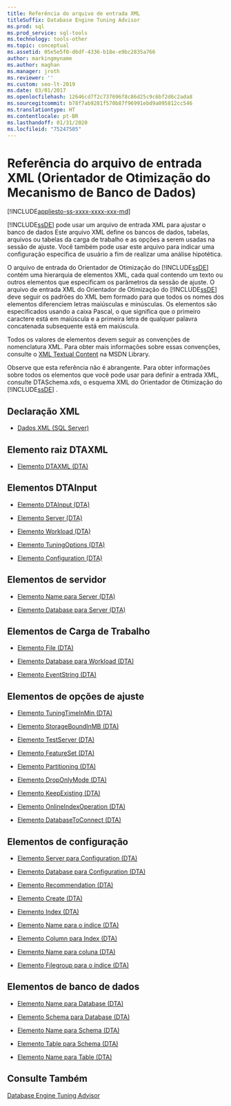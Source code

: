 ```yaml
---
title: Referência do arquivo de entrada XML
titleSuffix: Database Engine Tuning Advisor
ms.prod: sql
ms.prod_service: sql-tools
ms.technology: tools-other
ms.topic: conceptual
ms.assetid: 05e5e5f0-d6df-4336-b18e-e9bc2835a766
author: markingmyname
ms.author: maghan
ms.manager: jroth
ms.reviewer: ''
ms.custom: seo-lt-2019
ms.date: 03/01/2017
ms.openlocfilehash: 12646cd7f2c737696f8c86d25c9c6bf2d6c2ada8
ms.sourcegitcommit: b78f7ab9281f570b87f96991ebd9a095812cc546
ms.translationtype: HT
ms.contentlocale: pt-BR
ms.lasthandoff: 01/31/2020
ms.locfileid: "75247505"
---
```

# <a name="xml-input-file-reference-database-engine-tuning-advisor"></a>Referência do arquivo de entrada XML (Orientador de Otimização do Mecanismo de Banco de Dados)

[!INCLUDE[appliesto-ss-xxxx-xxxx-xxx-md](../../includes/appliesto-ss-xxxx-xxxx-xxx-md.md)]

[!INCLUDE[ssDE](../../includes/ssde-md.md)] pode usar um arquivo de entrada XML para ajustar o banco de dados Este arquivo XML define os bancos de dados, tabelas, arquivos ou tabelas da carga de trabalho e as opções a serem usadas na sessão de ajuste. Você também pode usar este arquivo para indicar uma configuração específica de usuário a fim de realizar uma análise hipotética.  
  
 O arquivo de entrada do Orientador de Otimização do [!INCLUDE[ssDE](../../includes/ssde-md.md)] contém uma hierarquia de elementos XML, cada qual contendo um texto ou outros elementos que especificam os parâmetros da sessão de ajuste. O arquivo de entrada XML do Orientador de Otimização do [!INCLUDE[ssDE](../../includes/ssde-md.md)] deve seguir os padrões do XML bem formado para que todos os nomes dos elementos diferenciem letras maiúsculas e minúsculas. Os elementos são especificados usando a caixa Pascal, o que significa que o primeiro caractere está em maiúscula e a primeira letra de qualquer palavra concatenada subsequente está em maiúscula.  
  
 Todos os valores de elementos devem seguir as convenções de nomenclatura XML. Para obter mais informações sobre essas convenções, consulte o [XML Textual Content](https://go.microsoft.com/fwlink/?LinkId=7614) na MSDN Library.  
  
 Observe que esta referência não é abrangente. Para obter informações sobre todos os elementos que você pode usar para definir a entrada XML, consulte DTASchema.xds, o esquema XML do Orientador de Otimização do [!INCLUDE[ssDE](../../includes/ssde-md.md)] .  
  
## <a name="xml-declaration"></a>Declaração XML  
  
-   [Dados XML &#40;SQL Server&#41;](../../relational-databases/xml/xml-data-sql-server.md)  
  
## <a name="dtaxml-root-element"></a>Elemento raiz DTAXML  
  
-   [Elemento DTAXML &#40;DTA&#41;](../../tools/dta/dtaxml-element-dta.md)  
  
## <a name="dtainput-elements"></a>Elementos DTAInput  
  
-   [Elemento DTAInput &#40;DTA&#41;](../../tools/dta/dtainput-element-dta.md)  
  
-   [Elemento Server &#40;DTA&#41;](../../tools/dta/server-element-dta.md)  
  
-   [Elemento Workload &#40;DTA&#41;](../../tools/dta/workload-element-dta.md)  
  
-   [Elemento TuningOptions &#40;DTA&#41;](../../tools/dta/tuningoptions-element-dta.md)  
  
-   [Elemento Configuration &#40;DTA&#41;](../../tools/dta/configuration-element-dta.md)  
  
## <a name="server-elements"></a>Elementos de servidor  
  
-   [Elemento Name para Server &#40;DTA&#41;](../../tools/dta/name-element-for-server-dta.md)  
  
-   [Elemento Database para Server &#40;DTA&#41;](../../tools/dta/database-element-for-server-dta.md)  
  
## <a name="workload-elements"></a>Elementos de Carga de Trabalho  
  
-   [Elemento File &#40;DTA&#41;](../../tools/dta/file-element-dta.md)  
  
-   [Elemento Database para Workload &#40;DTA&#41;](../../tools/dta/database-element-for-workload-dta.md)  
  
-   [Elemento EventString &#40;DTA&#41;](../../tools/dta/eventstring-element-dta.md)  
  
## <a name="tuning-options-elements"></a>Elementos de opções de ajuste  
  
-   [Elemento TuningTimeInMin &#40;DTA&#41;](../../tools/dta/tuningtimeinmin-element-dta.md)  
  
-   [Elemento StorageBoundInMB &#40;DTA&#41;](../../tools/dta/storageboundinmb-element-dta.md)  
  
-   [Elemento TestServer &#40;DTA&#41;](../../tools/dta/testserver-element-dta.md)  
  
-   [Elemento FeatureSet &#40;DTA&#41;](../../tools/dta/featureset-element-dta.md)  
  
-   [Elemento Partitioning &#40;DTA&#41;](../../tools/dta/partitioning-element-dta.md)  
  
-   [Elemento DropOnlyMode &#40;DTA&#41;](../../tools/dta/droponlymode-element-dta.md)  
  
-   [Elemento KeepExisting &#40;DTA&#41;](../../tools/dta/keepexisting-element-dta.md)  
  
-   [Elemento OnlineIndexOperation &#40;DTA&#41;](../../tools/dta/onlineindexoperation-element-dta.md)  
  
-   [Elemento DatabaseToConnect &#40;DTA&#41;](../../tools/dta/databasetoconnect-element-dta.md)  
  
## <a name="configuration-elements"></a>Elementos de configuração  
  
-   [Elemento Server para Configuration &#40;DTA&#41;](../../tools/dta/server-element-for-configuration-dta.md)  
  
-   [Elemento Database para Configuration &#40;DTA&#41;](../../tools/dta/database-element-for-configuration-dta.md)  
  
-   [Elemento Recommendation &#40;DTA&#41;](../../tools/dta/recommendation-element-dta.md)  
  
-   [Elemento Create &#40;DTA&#41;](../../tools/dta/create-element-dta.md)  
  
-   [Elemento Index &#40;DTA&#41;](../../tools/dta/index-element-dta.md)  
  
-   [Elemento Name para o índice &#40;DTA&#41;](../../tools/dta/name-element-for-index-dta.md)  
  
-   [Elemento Column para Index &#40;DTA&#41;](../../tools/dta/column-element-for-index-dta.md)  
  
-   [Elemento Name para coluna &#40;DTA&#41;](../../tools/dta/name-element-for-column-dta.md)  
  
-   [Elemento Filegroup para o índice &#40;DTA&#41;](../../tools/dta/filegroup-element-for-index-dta.md)  
  
## <a name="database-elements"></a>Elementos de banco de dados  
  
-   [Elemento Name para Database &#40;DTA&#41;](../../tools/dta/name-element-for-database-dta.md)  
  
-   [Elemento Schema para Database &#40;DTA&#41;](../../tools/dta/schema-element-for-database-dta.md)  
  
-   [Elemento Name para Schema &#40;DTA&#41;](../../tools/dta/name-element-for-schema-dta.md)  
  
-   [Elemento Table para Schema &#40;DTA&#41;](../../tools/dta/table-element-for-schema-dta.md)  
  
-   [Elemento Name para Table &#40;DTA&#41;](../../tools/dta/name-element-for-table-dta.md)  
  
## <a name="see-also"></a>Consulte Também  
 [Database Engine Tuning Advisor](../../relational-databases/performance/database-engine-tuning-advisor.md)  
  
  
